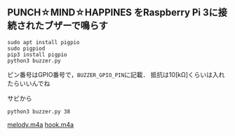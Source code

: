 PUNCH☆MIND☆HAPPINES をRaspberry Pi 3に接続されたブザーで鳴らす
---

~~~
sudo apt install pigpio
sudo pigpiod
pip3 install pigpio
python3 buzzer.py
~~~

ピン番号はGPIO番号で，`BUZZER_GPIO_PIN`に記載．
抵抗は10[kΩ]くらいは入れたらいいんでね

サビから
~~~
python3 buzzer.py 38
~~~

[melody.m4a](https://raw.githubusercontent.com/noyuno/PUNCH-MIND-HAPPINESS/master/melody.m4a)
[hook.m4a](https://raw.githubusercontent.com/noyuno/PUNCH-MIND-HAPPINESS/master/hook.m4a)

